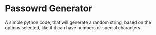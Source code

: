 # Passowrd Generator
A simple python code, that will generate a random string, based on the options selected, like if it can have numbers or special characters
